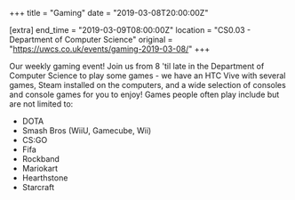 +++
title = "Gaming"
date = "2019-03-08T20:00:00Z"

[extra]
end_time = "2019-03-09T08:00:00Z"
location = "CS0.03 - Department of Computer Science"
original = "https://uwcs.co.uk/events/gaming-2019-03-08/"
+++

Our weekly gaming event\! Join us from 8 'til late in the Department of Computer Science to play some games - we have an HTC Vive with several games, Steam installed on the computers, and a wide selection of consoles and console games for you to enjoy\! Games people often play include but are not limited to:  

  - DOTA  
  - Smash Bros (WiiU, Gamecube, Wii)  
  - CS:GO  
  - Fifa  
  - Rockband  
  - Mariokart  
  - Hearthstone  
  - Starcraft

